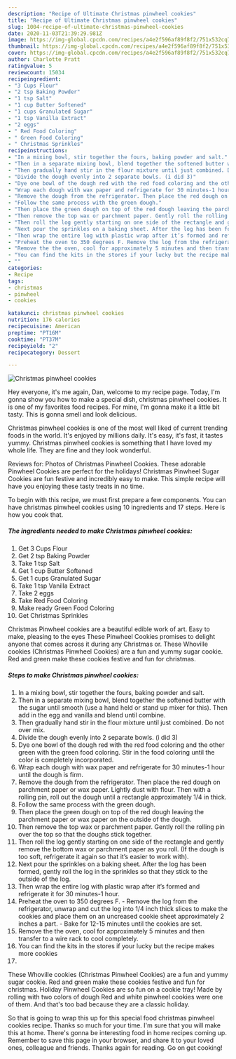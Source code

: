 ```yaml
---
description: "Recipe of Ultimate Christmas pinwheel cookies"
title: "Recipe of Ultimate Christmas pinwheel cookies"
slug: 1004-recipe-of-ultimate-christmas-pinwheel-cookies
date: 2020-11-03T21:39:29.981Z
image: https://img-global.cpcdn.com/recipes/a4e2f596af89f8f2/751x532cq70/christmas-pinwheel-cookies-recipe-main-photo.jpg
thumbnail: https://img-global.cpcdn.com/recipes/a4e2f596af89f8f2/751x532cq70/christmas-pinwheel-cookies-recipe-main-photo.jpg
cover: https://img-global.cpcdn.com/recipes/a4e2f596af89f8f2/751x532cq70/christmas-pinwheel-cookies-recipe-main-photo.jpg
author: Charlotte Pratt
ratingvalue: 5
reviewcount: 15034
recipeingredient:
- "3 Cups Flour"
- "2 tsp Baking Powder"
- "1 tsp Salt"
- "1 cup Butter Softened"
- "1 cups Granulated Sugar"
- "1 tsp Vanilla Extract"
- "2 eggs"
- " Red Food Coloring"
- " Green Food Coloring"
- " Christmas Sprinkles"
recipeinstructions:
- "In a mixing bowl, stir together the fours, baking powder and salt."
- "Then in a separate mixing bowl, blend together the softened butter with the sugar until smooth (use a hand held or stand up mixer for this). Then add in the egg and vanilla and blend until combine."
- "Then gradually hand stir in the flour mixture until just combined. Do not over mix."
- "Divide the dough evenly into 2 separate bowls. (i did 3)"
- "Dye one bowl of the dough red with the red food coloring and the other green with the green food coloring. Stir in the food coloring until the color is completely incorporated."
- "Wrap each dough with wax paper and refrigerate for 30 minutes-1 hour until the dough is firm."
- "Remove the dough from the refrigerator. Then place the red dough on parchment paper or wax paper. Lightly dust with flour. Then with a rolling pin, roll out the dough until a rectangle approximately 1/4 in thick."
- "Follow the same process with the green dough."
- "Then place the green dough on top of the red dough leaving the parchment paper or wax paper on the outside of the dough."
- "Then remove the top wax or parchment paper. Gently roll the rolling pin over the top so that the doughs stick together."
- "Then roll the log gently starting on one side of the rectangle and gently remove the bottom wax or parchment paper as you roll. (If the dough is too soft, refrigerate it again so that it’s easier to work with)."
- "Next pour the sprinkles on a baking sheet. After the log has been formed, gently roll the log in the sprinkles so that they stick to the outside of the log."
- "Then wrap the entire log with plastic wrap after it’s formed and refrigerate it for 30 minutes-1 hour."
- "Preheat the oven to 350 degrees F. Remove the log from the refrigerator, unwrap and cut the log into 1/4 inch thick slices to make the cookies and place them on an uncreased cookie sheet approximately 2 inches a part. Bake for 12-15 minutes until the cookies are set."
- "Remove the the oven, cool for approximately 5 minutes and then transfer to a wire rack to cool completely."
- "You can find the kits in the stores if your lucky but the recipe makes more cookies"
- ""
categories:
- Recipe
tags:
- christmas
- pinwheel
- cookies

katakunci: christmas pinwheel cookies 
nutrition: 176 calories
recipecuisine: American
preptime: "PT16M"
cooktime: "PT37M"
recipeyield: "2"
recipecategory: Dessert

---
```



![Christmas pinwheel cookies](https://img-global.cpcdn.com/recipes/a4e2f596af89f8f2/751x532cq70/christmas-pinwheel-cookies-recipe-main-photo.jpg)

Hey everyone, it's me again, Dan, welcome to my recipe page. Today, I'm gonna show you how to make a special dish, christmas pinwheel cookies. It is one of my favorites food recipes. For mine, I'm gonna make it a little bit tasty. This is gonna smell and look delicious.

Christmas pinwheel cookies is one of the most well liked of current trending foods in the world. It's enjoyed by millions daily. It's easy, it's fast, it tastes yummy. Christmas pinwheel cookies is something that I have loved my whole life. They are fine and they look wonderful.

Reviews for: Photos of Christmas Pinwheel Cookies. These adorable Pinwheel Cookies are perfect for the holidays! Christmas Pinwheel Sugar Cookies are fun festive and incredibly easy to make. This simple recipe will have you enjoying these tasty treats in no time.


To begin with this recipe, we must first prepare a few components. You can have christmas pinwheel cookies using 10 ingredients and 17 steps. Here is how you cook that.

<!--inarticleads1-->

##### The ingredients needed to make Christmas pinwheel cookies:

1. Get 3 Cups Flour
1. Get 2 tsp Baking Powder
1. Take 1 tsp Salt
1. Get 1 cup Butter Softened
1. Get 1 cups Granulated Sugar
1. Take 1 tsp Vanilla Extract
1. Take 2 eggs
1. Take  Red Food Coloring
1. Make ready  Green Food Coloring
1. Get  Christmas Sprinkles


Christmas Pinwheel cookies are a beautiful edible work of art. Easy to make, pleasing to the eyes These Pinwheel Cookies promises to delight anyone that comes across it during any Christmas or. These Whoville cookies (Christmas Pinwheel Cookies) are a fun and yummy sugar cookie. Red and green make these cookies festive and fun for christmas. 

<!--inarticleads2-->

##### Steps to make Christmas pinwheel cookies:

1. In a mixing bowl, stir together the fours, baking powder and salt.
1. Then in a separate mixing bowl, blend together the softened butter with the sugar until smooth (use a hand held or stand up mixer for this). Then add in the egg and vanilla and blend until combine.
1. Then gradually hand stir in the flour mixture until just combined. Do not over mix.
1. Divide the dough evenly into 2 separate bowls. (i did 3)
1. Dye one bowl of the dough red with the red food coloring and the other green with the green food coloring. Stir in the food coloring until the color is completely incorporated.
1. Wrap each dough with wax paper and refrigerate for 30 minutes-1 hour until the dough is firm.
1. Remove the dough from the refrigerator. Then place the red dough on parchment paper or wax paper. Lightly dust with flour. Then with a rolling pin, roll out the dough until a rectangle approximately 1/4 in thick.
1. Follow the same process with the green dough.
1. Then place the green dough on top of the red dough leaving the parchment paper or wax paper on the outside of the dough.
1. Then remove the top wax or parchment paper. Gently roll the rolling pin over the top so that the doughs stick together.
1. Then roll the log gently starting on one side of the rectangle and gently remove the bottom wax or parchment paper as you roll. (If the dough is too soft, refrigerate it again so that it’s easier to work with).
1. Next pour the sprinkles on a baking sheet. After the log has been formed, gently roll the log in the sprinkles so that they stick to the outside of the log.
1. Then wrap the entire log with plastic wrap after it’s formed and refrigerate it for 30 minutes-1 hour.
1. Preheat the oven to 350 degrees F. - Remove the log from the refrigerator, unwrap and cut the log into 1/4 inch thick slices to make the cookies and place them on an uncreased cookie sheet approximately 2 inches a part. - Bake for 12-15 minutes until the cookies are set.
1. Remove the the oven, cool for approximately 5 minutes and then transfer to a wire rack to cool completely.
1. You can find the kits in the stores if your lucky but the recipe makes more cookies
1. 


These Whoville cookies (Christmas Pinwheel Cookies) are a fun and yummy sugar cookie. Red and green make these cookies festive and fun for christmas. Holiday Pinwheel Cookies are so fun on a cookie tray! Made by rolling with two colors of dough Red and white pinwheel cookies were one of them. And that&#39;s too bad because they are a classic holiday. 

So that is going to wrap this up for this special food christmas pinwheel cookies recipe. Thanks so much for your time. I'm sure that you will make this at home. There's gonna be interesting food in home recipes coming up. Remember to save this page in your browser, and share it to your loved ones, colleague and friends. Thanks again for reading. Go on get cooking!
